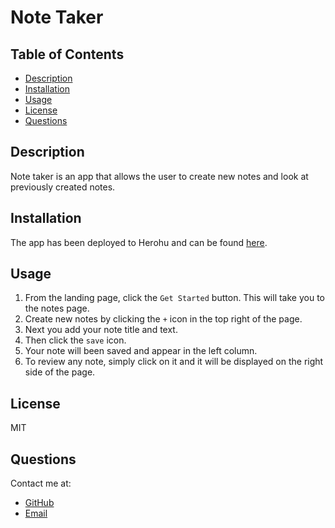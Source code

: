 # Note Taker

## Table of Contents

* [Description](#description)
* [Installation](#installation)
* [Usage](#usage)
* [License](#license)
* [Questions](#question)

## Description

Note taker is an app that allows the user to create new notes and look at previously created notes. 

## Installation

The app has been deployed to Herohu and can be found [here](https://fathomless-escarpment-89711.herokuapp.com/).

## Usage

1. From the landing page, click the `Get Started` button. This will take you to the notes page. 
2. Create new notes by clicking the `+` icon in the top right of the page. 
3. Next you add your note title and text.
4. Then click the `save` icon. 
5. Your note will been saved and appear in the left column. 
6. To review any note, simply click on it and it will be displayed on the right side of the page. 

## License

MIT

## Questions
Contact me at:
* [GitHub](https://github.com/murda02)
* [Email](mailto:davelmurphy@zoho.com)